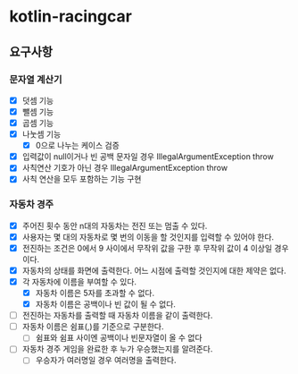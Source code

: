 # kotlin-racingcar

## 요구사항

### 문자열 계산기

- [x] 덧셈 기능
- [x] 뺄셈 기능
- [x] 곱셈 기능
- [x] 나눗셈 기능
    - [x] 0으로 나누는 케이스 검증
- [x] 입력값이 null이거나 빈 공백 문자일 경우 IllegalArgumentException throw
- [x] 사칙연산 기호가 아닌 경우 IllegalArgumentException throw
- [x] 사칙 연산을 모두 포함하는 기능 구현

### 자동차 경주

- [x] 주어진 횟수 동안 n대의 자동차는 전진 또는 멈출 수 있다.
- [x] 사용자는 몇 대의 자동차로 몇 번의 이동을 할 것인지를 입력할 수 있어야 한다.
- [x] 전진하는 조건은 0에서 9 사이에서 무작위 값을 구한 후 무작위 값이 4 이상일 경우이다.
- [x] 자동차의 상태를 화면에 출력한다. 어느 시점에 출력할 것인지에 대한 제약은 없다.
- [x] 각 자동차에 이름을 부여할 수 있다.
  - [x] 자동차 이름은 5자를 초과할 수 없다.
  - [x] 자동차 이름은 공백이나 빈 값이 될 수 없다.
- [ ] 전진하는 자동차를 출력할 때 자동차 이름을 같이 출력한다.
- [ ] 자동차 이름은 쉼표(,)를 기준으로 구분한다.
  - [ ] 쉼표와 쉼표 사이엔 공백이나 빈문자열이 올 수 없다
- [ ] 자동차 경주 게임을 완료한 후 누가 우승했는지를 알려준다. 
  - [ ] 우승자가 여러명일 경우 여러명을 출력한다.
